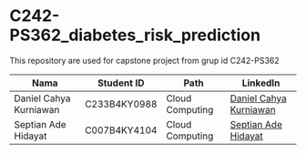 # C242-PS362_diabetes_risk_prediction
This repository are used for capstone project from grup id C242-PS362 

| Nama          | Student ID | Path              | LinkedIn                                      |
|---------------|------------|-------------------|-----------------------------------------------|
| Daniel Cahya Kurniawan      | C233B4KY0988  | Cloud Computing  | [Daniel Cahya Kurniawan]() |
| Septian Ade Hidayat         | C007B4KY4104  | Cloud Computing  | [Septian Ade Hidayat](https://www.linkedin.com/in/septianadehidayat/) |
